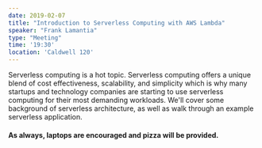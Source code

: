 ```yaml
---
date: 2019-02-07
title: "Introduction to Serverless Computing with AWS Lambda"
speaker: "Frank Lamantia"
type: "Meeting"
time: '19:30'
location: 'Caldwell 120'
---
```


Serverless computing is a hot topic. Serverless computing offers a unique blend of cost effectiveness, scalability, and simplicity which is why many startups and technology companies are starting to use serverless computing for their most demanding workloads. We'll cover some background of serverless architecture, as well as walk through an example serverless application.

#### As always, laptops are encouraged and pizza will be provided.
